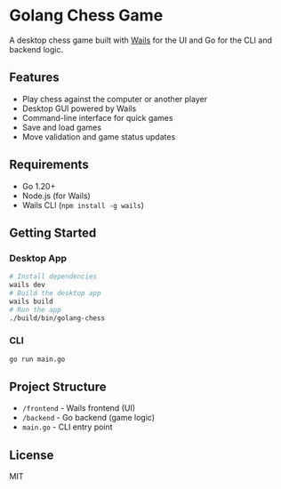 # Golang Chess Game

A desktop chess game built with [Wails](https://wails.io/) for the UI and Go for the CLI and backend logic.

## Features

- Play chess against the computer or another player
- Desktop GUI powered by Wails
- Command-line interface for quick games
- Save and load games
- Move validation and game status updates

## Requirements

- Go 1.20+
- Node.js (for Wails)
- Wails CLI (`npm install -g wails`)

## Getting Started

### Desktop App

```bash
# Install dependencies
wails dev
# Build the desktop app
wails build
# Run the app
./build/bin/golang-chess
```

### CLI

```bash
go run main.go
```

## Project Structure

- `/frontend` - Wails frontend (UI)
- `/backend` - Go backend (game logic)
- `main.go` - CLI entry point

## License

MIT
